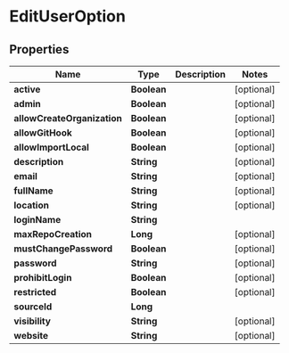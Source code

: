 # EditUserOption

## Properties
Name | Type | Description | Notes
------------ | ------------- | ------------- | -------------
**active** | **Boolean** |  |  [optional]
**admin** | **Boolean** |  |  [optional]
**allowCreateOrganization** | **Boolean** |  |  [optional]
**allowGitHook** | **Boolean** |  |  [optional]
**allowImportLocal** | **Boolean** |  |  [optional]
**description** | **String** |  |  [optional]
**email** | **String** |  |  [optional]
**fullName** | **String** |  |  [optional]
**location** | **String** |  |  [optional]
**loginName** | **String** |  | 
**maxRepoCreation** | **Long** |  |  [optional]
**mustChangePassword** | **Boolean** |  |  [optional]
**password** | **String** |  |  [optional]
**prohibitLogin** | **Boolean** |  |  [optional]
**restricted** | **Boolean** |  |  [optional]
**sourceId** | **Long** |  | 
**visibility** | **String** |  |  [optional]
**website** | **String** |  |  [optional]
